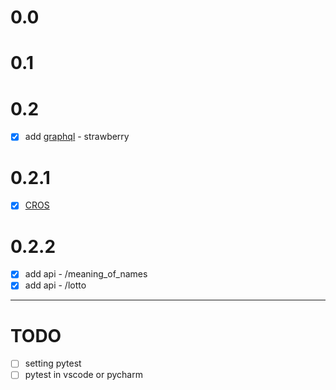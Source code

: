 # 0.0

# 0.1

# 0.2

- [x] add [graphql](https://fastapi.tiangolo.com/advanced/graphql/?h=) - strawberry

# 0.2.1

- [x] [CROS](https://fastapi.tiangolo.com/tutorial/cors/?h=cros#use-corsmiddleware)

# 0.2.2

- [x] add api - /meaning_of_names
- [x] add api - /lotto

---

# TODO

- [ ] setting pytest
- [ ] pytest in vscode or pycharm
